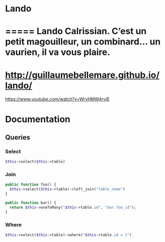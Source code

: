 # Lando
=====
Lando Calrissian. C’est un petit magouilleur, un combinard... un vaurien, il va vous plaire.
=====
http://guillaumebellemare.github.io/lando/
=====
https://www.youtube.com/watch?v=WrvHMW4rviE
# Documentation
## Queries
### Select
```php
$this->select($this->table)
```
### Join
```php
public function foo() {
  $this->select($this->table)->left_join("table_name")
}

public function bar() {
  return $this->oneToMany("$this->table.id", "bar.foo_id");
}
```
### Where
```php
$this->select($this->table)->where("$this->table.id = 1")
```
